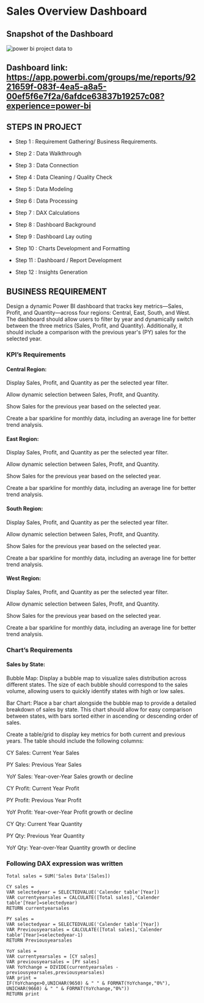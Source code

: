 # Sales Overview Dashboard

## Snapshot of the Dashboard
  ![power bi project data to](https://github.com/user-attachments/assets/aa0d8843-ffe9-424b-91a2-05da59c19899)

  ## Dashboard link: https://app.powerbi.com/groups/me/reports/9221659f-083f-4ea5-a8a5-00ef5f6e7f2a/6afdce63837b19257c08?experience=power-bi
  
## STEPS IN PROJECT

- Step 1 :  Requirement Gathering/ Business Requirements.

- Step 2 : Data Walkthrough

- Step 3 : Data Connection
 
- Step 4 : Data Cleaning / Quality Check 
- Step 5 : Data Modeling
 
- Step 6 : Data Processing
 
- Step 7 : DAX Calculations
  
- Step 8 : Dashboard Background
 
- Step 9 : Dashboard Lay outing
 
- Step 10 : Charts Development and Formatting
 
- Step 11 : Dashboard / Report Development

- Step 12 : Insights Generation
  
## BUSINESS REQUIREMENT
 
 Design a dynamic Power BI dashboard that tracks key metrics—Sales, Profit, and Quantity—across four regions: Central, East, South, and West. The dashboard should allow users to filter by year and dynamically switch between the three metrics (Sales, Profit, and Quantity). Additionally, it should include a comparison with the previous year's (PY) sales for the selected year.

### KPI’s Requirements
#### Central Region:

Display Sales, Profit, and Quantity as per the selected year filter.

Allow dynamic selection between Sales, Profit, and Quantity.

Show Sales for the previous year based on the selected year.

Create a bar sparkline for monthly data, including an average line for better trend analysis.

#### East Region:

Display Sales, Profit, and Quantity as per the selected year filter.

Allow dynamic selection between Sales, Profit, and Quantity.

Show Sales for the previous year based on the selected year.

Create a bar sparkline for monthly data, including an average line for better trend analysis.

#### South Region:

Display Sales, Profit, and Quantity as per the selected year filter.

Allow dynamic selection between Sales, Profit, and Quantity.

Show Sales for the previous year based on the selected year.

Create a bar sparkline for monthly data, including an average line for better trend analysis.
 
#### West Region:

Display Sales, Profit, and Quantity as per the selected year filter.

Allow dynamic selection between Sales, Profit, and Quantity.

Show Sales for the previous year based on the selected year.

Create a bar sparkline for monthly data, including an average line for better trend analysis.

### Chart’s Requirements

#### Sales by State:

Bubble Map: Display a bubble map to visualize sales distribution across different states. The size of each bubble should correspond to the sales volume, allowing users to quickly identify states with high or low sales.

Bar Chart: Place a bar chart alongside the bubble map to provide a detailed breakdown of sales by state. This chart should allow for easy comparison between states, with bars sorted either in ascending or descending order of sales.


Create a table/grid to display key metrics for both current and previous years. The table should include the following columns:


CY Sales: Current Year Sales

PY Sales: Previous Year Sales

YoY Sales: Year-over-Year Sales growth or decline

CY Profit: Current Year Profit

PY Profit: Previous Year Profit

YoY Profit: Year-over-Year Profit growth or decline

CY Qty: Current Year Quantity

PY Qty: Previous Year Quantity

YoY Qty: Year-over-Year Quantity growth or decline

 
 ### Following DAX expression was written 
 
    Total sales = SUM('Sales Data'[Sales]) 

    CY sales = 
    VAR selectedyear = SELECTEDVALUE('Calender table'[Year])
    VAR currentyearsales = CALCULATE([Total sales],'Calender table'[Year]=selectedyear)
    RETURN currentyearsales

    PY sales = 
    VAR selectedyear = SELECTEDVALUE('Calender table'[Year])
    VAR Previousyearsales = CALCULATE([Total sales],'Calender table'[Year]=selectedyear-1)
    RETURN Previousyearsales

    YoY sales = 
    VAR currentyearsales = [CY sales]
    VAR previousyearsales = [PY sales]
    VAR YoYchange = DIVIDE(currentyearsales - previousyearsales,previousyearsales)
    VAR print = 
    IF(YoYchange>0,UNICHAR(9650) & " " & FORMAT(YoYchange,"0%"),
    UNICHAR(9660) & " " & FORMAT(YoYchange,"0%"))
    RETURN print
    
